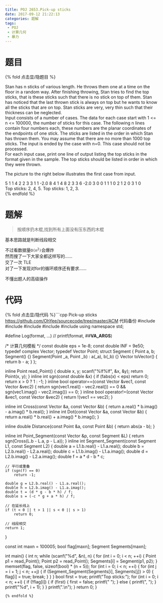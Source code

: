 ```yaml
---
title: POJ 2653.Pick-up sticks
date: 2017-09-12 21:22:13
categories: 题解
tags:
 - POJ
 - 计算几何
 - 暴力
---
```


# 题目

{% fold 点击显/隐题目 %}
<div class="oj"><div class="part" title="Description">
Stan has n sticks of various length. He throws them one at a time on the floor in a random way. After finishing throwing, Stan tries to find the top sticks, that is these sticks such that there is no stick on top of them. Stan has noticed that the last thrown stick is always on top but he wants to know all the sticks that are on top. Stan sticks are very, very thin such that their thickness can be neglected.

</div><div class="part" title="Input">
Input consists of a number of cases. The data for each case start with 1 &lt;= n &lt;= 100000, the number of sticks for this case. The following n lines contain four numbers each, these numbers are the planar coordinates of the endpoints of one stick. The sticks are listed in the order in which Stan has thrown them. You may assume that there are no more than 1000 top sticks. The input is ended by the case with n=0. This case should not be processed.

</div><div class="part" title="Output">
For each input case, print one line of output listing the top sticks in the format given in the sample. The top sticks should be listed in order in which they were thrown. 
        
The picture to the right below illustrates the first case from input.

</div><div class="samp"><div class="clear"></div><div class="input part" title="Sample Input">
5
1 1 4 2
2 3 3 1
1 -2.0 8 4
1 4 8 2
3 3 6 -2.0
3
0 0 1 1
1 0 2 1
2 0 3 1
0

</div><div class="output part" title="Sample Output">
Top sticks: 2, 4, 5.
Top sticks: 1, 2, 3.

</div><div class="clear"></div></div></div>
{% endfold %}

<!--more-->
# 题解
> 按顺序扔木棍,找到所有上面没有压东西的木棍  

基本思路就是判断线段相交  

不过看数据量<code>O(n<sup>2</sup>)</code>会爆炸  
然而搜了一下大家全都这样写的……  
交了一次 TLE  
对了一下发现对for的循环顺序还有要求……  

不懂出题人的高级操作  

# 代码
{% fold 点击显/隐代码 %}```cpp Pick-up sticks https://github.com/OhYee/sourcecode/tree/master/ACM 代码备份
#include <algorithm>
#include <cmath>
#include <complex>
#include <cstdio>
#include <cstring>
using namespace std;

#define Log(format, ...) // printf(format, ##__VA_ARGS__)

/* 计算几何模板 */
const double eps = 1e-8;
const double INF = 9e50;
typedef complex<double> Vector;
typedef Vector Point;
struct Segment {
    Point a, b;
    Segment() {}
    Segment(Point _a, Point _b) : a(_a), b(_b) {}
    Vector toVector() { return b - a; }
};

inline Point read_Point() {
    double x, y;
    scanf("%lf%lf", &x, &y);
    return Point(x, y);
}
inline int sgn(const double &x) {
    if (fabs(x) < eps)
        return 0;
    return x > 0 ? 1 : -1;
}
inline bool operator==(const Vector &vec1, const Vector &vec2) {
    return sgn(vec1.real() - vec2.real()) == 0 &&
           sgn(vec1.imag() - vec2.imag()) == 0;
}
inline bool operator!=(const Vector &vec1, const Vector &vec2) {
    return !(vec1 == vec2);
}

inline int Cross(const Vector &a, const Vector &b) {
    return a.real() * b.imag() - a.imag() * b.real();
}
inline int Dot(const Vector &a, const Vector &b) {
    return a.real() * b.real() + a.imag() * b.imag();
}

inline double Distance(const Point &a, const Point &b) { return abs(a - b); }

inline int Point_Segment(const Vector &p, const Segment &L) {
    return sgn(Cross(L.b - L.a, p - L.a));
}
inline int Segment_Segment(const Segment L1, const Segment L2) {
    double a = L1.b.real() - L1.a.real();
    double b = L2.b.real() - L2.a.real();
    double c = L1.b.imag() - L1.a.imag();
    double d = L2.b.imag() - L2.a.imag();
    double f = a * d - b * c;

    // 平行或重叠
    if (sgn(f) == 0)
        return -1;

    double g = L2.b.real() - L1.a.real();
    double h = L2.b.imag() - L1.a.imag();
    double t = (d * g - b * h) / f;
    double s = (-c * g + a * h) / f;

    // 在延长线上
    if (t < 0 || t > 1 || s < 0 || s > 1)
        return 0;

    // 线段相交
    return 1;
}

const int maxn = 100005;
bool flag[maxn];
Segment Segments[maxn];

int main() {
    int n;
    while (scanf("%d", &n), n) {
        for (int i = 0; i < n; ++i) {
            Point p1 = read_Point();
            Point p2 = read_Point();
            Segments[i] = Segment(p1, p2);
        }
        memset(flag, false, sizeof(bool) * (n + 5));
        for (int i = 0; i < n; ++i) {
            for (int j = i + 1; j < n; ++j) {
                if (Segment_Segment(Segments[i], Segments[j]) > 0) {
                    flag[i] = true;
                    break;
                }
            }
        }
        bool first = true;
        printf("Top sticks:");
        for (int i = 0; i < n; ++i) {
            if (!flag[i]) {
                if (first) {
                    first = false;
                    printf(" ");
                } else {
                    printf(", ");
                }
                printf("%d", i + 1);
            }
        }
        printf(".\n");
    }
    return 0;
}
```
{% endfold %}